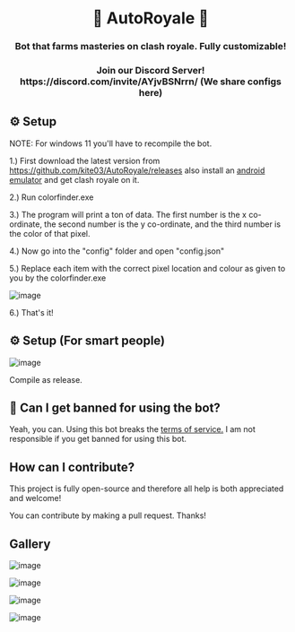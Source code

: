 <h1 align="center">👑 AutoRoyale 👑</h1>
<h3 align="center">Bot that farms masteries on clash royale. Fully customizable!</h3> 
<h3 align="center">Join our Discord Server! https://discord.com/invite/AYjvBSNrrn/ (We share configs here)</h3> 

## ⚙ Setup

NOTE: For windows 11 you'll have to recompile the bot.

1.) First download the latest version from https://github.com/kite03/AutoRoyale/releases also install an [android emulator](https://bluestacks.com/) and get clash royale on it.

2.) Run colorfinder.exe

3.) The program will print a ton of data. The first number is the x co-ordinate, the second number is the y co-ordinate, and the third number is the color of that pixel.

4.) Now go into the "config" folder and open "config.json"

5.) Replace each item with the correct pixel location and colour as given to you by the colorfinder.exe

![image](https://user-images.githubusercontent.com/67329371/169617086-6a8fcb46-c16e-48f7-bdb5-67df32e34f07.png)

6.) That's it!

## ⚙ Setup (For smart people)
![image](https://user-images.githubusercontent.com/67329371/169616881-4f57d2d1-7acb-4613-a7e2-c6e55542b08a.png)

Compile as release.

## 📖 Can I get banned for using the bot?

Yeah, you can. Using this bot breaks the [terms of service.](https://supercell.com/en/terms-of-service/) I am not responsible if you get banned for using this bot.

## How can I contribute?
This project is fully open-source and therefore all help is both appreciated and welcome!

You can contribute by making a pull request. Thanks!

## Gallery

![image](https://user-images.githubusercontent.com/67329371/169617395-fe113a2d-1f96-4296-852a-a205628e537c.png)

![image](https://user-images.githubusercontent.com/67329371/169617475-3403c54b-9c22-4971-9678-f406140174b1.png)

![image](https://user-images.githubusercontent.com/67329371/169617490-2af3b85e-cfdd-4445-8eea-39552e962490.png)

![image](https://user-images.githubusercontent.com/67329371/169617506-0f2482e4-fa6b-48f1-a88d-478fe7ea02d0.png)
